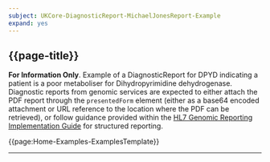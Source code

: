 ```yaml
---
subject: UKCore-DiagnosticReport-MichaelJonesReport-Example
expand: yes
---
```




## {{page-title}}

**For Information Only**. Example of a DiagnosticReport for DPYD indicating a patient is a poor metaboliser for Dihydropyrimidine dehydrogenase. Diagnostic reports from genomic services are expected to either attach the PDF report through the `presentedForm` element (either as a base64 encoded attachment or URL reference to the location where the PDF can be retrieved), or follow guidance provided within the [HL7 Genomic Reporting Implementation Guide](http://hl7.org/fhir/uv/genomics-reporting/index.html) for structured reporting.


{{page:Home-Examples-ExamplesTemplate}}


---
